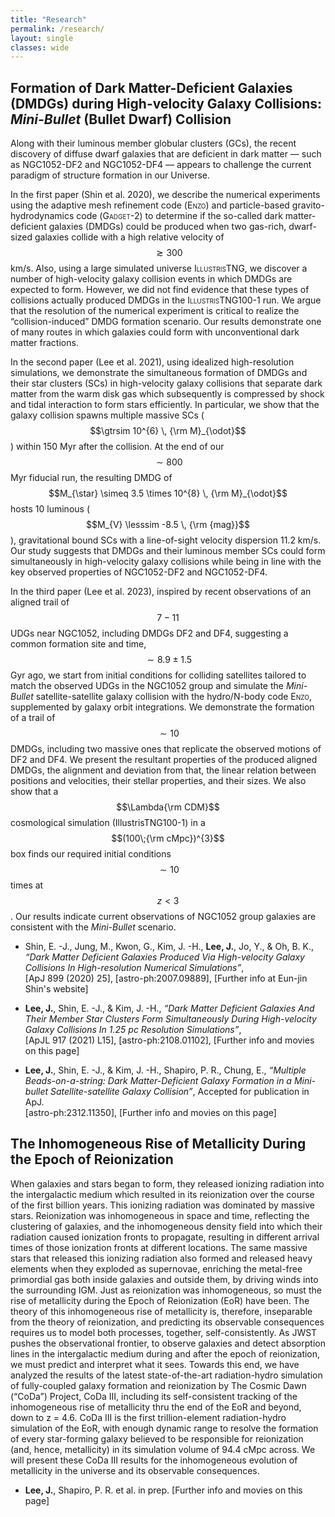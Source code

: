 ```yaml
---
title: "Research"
permalink: /research/
layout: single
classes: wide
---
```


## Formation of Dark Matter-Deficient Galaxies (DMDGs) during High-velocity Galaxy Collisions: *Mini-Bullet* (Bullet Dwarf) Collision

Along with their luminous member globular clusters (GCs), the recent discovery of diffuse dwarf galaxies that are deficient in dark matter — such as NGC1052-DF2 and NGC1052-DF4 — appears to challenge the current paradigm of structure formation in our Universe. 

In the first paper (Shin et al. 2020), we describe the numerical experiments using the adaptive mesh refinement code (<span style="font-variant:small-caps;">Enzo</span>) and particle-based gravito-hydrodynamics code (<span style="font-variant:small-caps;">Gadget-2</span>) to determine if the so-called dark matter-deficient galaxies (DMDGs) could be produced when two gas-rich, dwarf-sized galaxies collide with a high relative velocity of $$\gtrsim 300$$ km/s.
Also, using a large simulated universe <span style="font-variant:small-caps;">IllustrisTNG</span>, we discover a number of high-velocity galaxy collision events in which DMDGs are expected to form. 
However, we did not find evidence that these types of collisions actually produced DMDGs in the <span style="font-variant:small-caps;">IllustrisTNG100-1</span> run. 
We argue that the resolution of the numerical experiment is critical to realize the “collision-induced” DMDG formation scenario. Our results demonstrate one of many routes in which galaxies could form with unconventional dark matter fractions.

In the second paper (Lee et al. 2021), using idealized high-resolution simulations, we demonstrate the simultaneous formation of DMDGs and their star clusters (SCs) in high-velocity galaxy collisions that separate dark matter from the warm disk gas which subsequently is compressed by shock and tidal interaction to form stars efficiently. 
In particular, we show that the galaxy collision spawns multiple massive SCs ($$\gtrsim 10^{6} \, {\rm M}_{\odot}$$) within 150 Myr after the collision. 
At the end of our $$\sim 800$$ Myr fiducial run, the resulting DMDG of $$M_{\star} \simeq 3.5 \times 10^{8} \, {\rm M}_{\odot}$$ hosts 10 luminous ($$M_{V} \lesssim -8.5 \, {\rm {mag}}$$), gravitational bound SCs with a line-of-sight velocity dispersion 11.2 km/s. 
Our study suggests that DMDGs and their luminous member SCs could form simultaneously in high-velocity galaxy collisions while being in line with the key observed properties of NGC1052-DF2 and NGC1052-DF4.

In the third paper (Lee et al. 2023), inspired by recent observations of an aligned trail of $$7−11$$ UDGs near NGC1052, including DMDGs DF2 and DF4, suggesting a common formation site and time, $$\sim 8.9 \pm 1.5$$ Gyr ago, we start from initial conditions for colliding satellites tailored to match the observed UDGs in the NGC1052 group and simulate the *Mini-Bullet* satellite-satellite galaxy collision with the hydro/N-body code <span style="font-variant:small-caps;">Enzo</span>, supplemented by galaxy orbit integrations. 
We demonstrate the formation of a trail of $$\sim 10$$ DMDGs, including two massive ones that replicate the observed motions of DF2 and DF4.
We present the resultant properties of the produced aligned DMDGs, the alignment and deviation from that, the linear relation between positions and velocities, their stellar properties, and their sizes.
We also show that a $$\Lambda{\rm CDM}$$ cosmological simulation (IllustrisTNG100-1) in a $$(100\;{\rm cMpc})^{3}$$ box finds our required initial conditions $$\sim 10$$ times at $$z<3$$. 
Our results indicate current observations of NGC1052 group galaxies are consistent with the *Mini-Bullet* scenario.
<br/>


* Shin, E. -J., Jung, M., Kwon, G., Kim, J. -H., **Lee, J.**, Jo, Y., & Oh, B. K., *“Dark Matter Deficient Galaxies Produced Via High-velocity Galaxy Collisions In High-resolution Numerical Simulations”*, <br/>
<a href="https://ui.adsabs.harvard.edu/abs/2020ApJ...899...25S/abstract" style="text-decoration:none" target="_blank">[ApJ 899 (2020) 25]</a>, <a href="https://arxiv.org/abs/2007.09889" style="text-decoration:none" target="_blank">[astro-ph:2007.09889]</a>, <a href="https://ejshin0.github.io/page/category/research.html" style="text-decoration:none" target="_blank">[Further info at Eun-jin Shin's website]</a>

* **Lee, J.**, Shin, E. -J., & Kim, J. -H., *“Dark Matter Deficient Galaxies And Their Member Star Clusters Form Simultaneously During High-velocity Galaxy
Collisions In 1.25 pc Resolution Simulations”*, <br/>
<a href="https://ui.adsabs.harvard.edu/abs/2021ApJ...917L..15L/abstract" style="text-decoration:none" target="_blank">[ApJL 917 (2021) L15]</a>, <a href="https://arxiv.org/abs/2108.01102" style="text-decoration:none" target="_blank">[astro-ph:2108.01102]</a>, <a href="https://joohyun-lee.github.io/research/DMDG2/" style="text-decoration:none" target="_blank">[Further info and movies on this page]</a>

* **Lee, J.**, Shin, E. -J., & Kim, J. -H., Shapiro, P. R., Chung, E., *“Multiple Beads-on-a-string: Dark Matter-Deficient Galaxy Formation in a Mini-bullet Satellite-satellite Galaxy Collision”*, Accepted for publication in ApJ.  <br/>
<a href="https://arxiv.org/abs/2312.11350" style="text-decoration:none" target="_blank">[astro-ph:2312.11350]</a>, <a href="https://joohyun-lee.github.io/research/DMDG3/" style="text-decoration:none" target="_blank">[Further info and movies on this page]</a>



## The Inhomogeneous Rise of Metallicity During the Epoch of Reionization

When galaxies and stars began to form, they released ionizing radiation into the intergalactic medium which resulted in its reionization over the course of the first billion years. 
This ionizing radiation was dominated by massive stars. 
Reionization was inhomogeneous in space and time, reflecting the clustering of galaxies, and the inhomogeneous density field into which their radiation caused ionization fronts to propagate, resulting in different arrival times of those ionization fronts at different locations. 
The same massive stars that released this ionizing radiation also formed and released heavy elements when they exploded as supernovae, enriching the metal-free primordial gas both inside galaxies and outside them, by driving winds into the surrounding IGM. 
Just as reionization was inhomogeneous, so must the rise of metallicity during the Epoch of Reionization (EoR) have been. 
The theory of this inhomogeneous rise of metallicity is, therefore, inseparable from the theory of reionization, and predicting its observable consequences requires us to model both processes, together, self-consistently. 
As JWST pushes the observational frontier, to observe galaxies and detect absorption lines in the intergalactic medium during and after the epoch of reionization, we must predict and interpret what it sees. 
Towards this end, we have analyzed the results of the latest state-of-the-art radiation-hydro simulation of fully-coupled galaxy formation and reionization by The Cosmic Dawn (“CoDa”) Project, <a href="https://coda-simulation.github.io/" style="text-decoration:none" target="_blank">CoDa III</a>, including its self-consistent tracking of the inhomogeneous rise of metallicity thru the end of the EoR and beyond, down to z = 4.6. 
CoDa III is the first trillion-element radiation-hydro simulation of the EoR, with enough dynamic range to resolve the formation of every star-forming galaxy believed to be responsible for reionization (and, hence, metallicity) in its simulation volume of 94.4 cMpc across. We will present these CoDa III results for the inhomogeneous evolution of metallicity in the universe and its observable consequences.

* **Lee, J.**, Shapiro, P. R. et al. in prep.  <a href="https://joohyun-lee.github.io/research/metal/" style="text-decoration:none" target="_blank">[Further info and movies on this page]</a>


